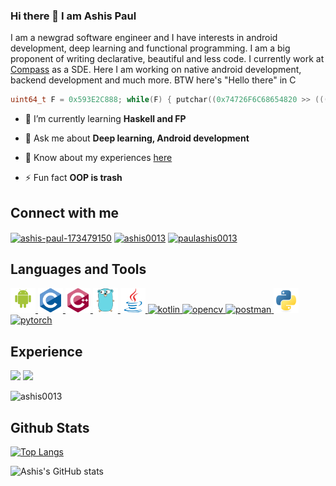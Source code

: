 ### Hi there 👋 I am Ashis Paul

I am a newgrad software engineer and I have interests in android development, deep learning and functional programming. I am a big proponent of writing declarative, beautiful and less code. I currently work at <a href="https://www.compass.com/">Compass</a> as a SDE. Here I am working on native android development, backend development and much more. BTW here's "Hello there" in C

```c
uint64_t F = 0x593E2C888; while(F) { putchar((0x74726F6C68654820 >> (((F >>= 3) & 7) << 3)) & 0xFF); }
```

- 🌱 I’m currently learning **Haskell and FP**

- 💬 Ask me about **Deep learning, Android development**

- 📄 Know about my experiences [here](https://github.com/ashis0013/ashis0013/files/8581222/CV.2.pdf)

- ⚡ Fun fact **OOP is trash**

## Connect with me
<p align="left">
<a href="https://linkedin.com/in/ashis-paul-173479150" target="blank"><img align="center" src="https://raw.githubusercontent.com/rahuldkjain/github-profile-readme-generator/master/src/images/icons/Social/linked-in-alt.svg" alt="ashis-paul-173479150" height="30" width="40" /></a>
<a href="https://instagram.com/ashis0013" target="blank"><img align="center" src="https://raw.githubusercontent.com/rahuldkjain/github-profile-readme-generator/master/src/images/icons/Social/instagram.svg" alt="ashis0013" height="30" width="40" /></a>
<a href="https://www.leetcode.com/paulashis0013" target="blank"><img align="center" src="https://raw.githubusercontent.com/rahuldkjain/github-profile-readme-generator/master/src/images/icons/Social/leet-code.svg" alt="paulashis0013" height="30" width="40" /></a>
</p>

## Languages and Tools
<p align="left"> <a href="https://developer.android.com" target="_blank" rel="noreferrer"> <img src="https://raw.githubusercontent.com/devicons/devicon/master/icons/android/android-original-wordmark.svg" alt="android" width="40" height="40"/> </a> <a href="https://www.cprogramming.com/" target="_blank" rel="noreferrer"> <img src="https://raw.githubusercontent.com/devicons/devicon/master/icons/c/c-original.svg" alt="c" width="40" height="40"/> </a> <a href="https://www.w3schools.com/cpp/" target="_blank" rel="noreferrer"> <img src="https://raw.githubusercontent.com/devicons/devicon/master/icons/cplusplus/cplusplus-original.svg" alt="cplusplus" width="40" height="40"/> </a> <a href="https://golang.org" target="_blank" rel="noreferrer"> <img src="https://raw.githubusercontent.com/devicons/devicon/master/icons/go/go-original.svg" alt="go" width="40" height="40"/> </a> <a href="https://www.java.com" target="_blank" rel="noreferrer"> <img src="https://raw.githubusercontent.com/devicons/devicon/master/icons/java/java-original.svg" alt="java" width="40" height="40"/> </a> <a href="https://kotlinlang.org" target="_blank" rel="noreferrer"> <img src="https://www.vectorlogo.zone/logos/kotlinlang/kotlinlang-icon.svg" alt="kotlin" width="40" height="40"/> </a> <a href="https://opencv.org/" target="_blank" rel="noreferrer"> <img src="https://www.vectorlogo.zone/logos/opencv/opencv-icon.svg" alt="opencv" width="40" height="40"/> </a> <a href="https://postman.com" target="_blank" rel="noreferrer"> <img src="https://www.vectorlogo.zone/logos/getpostman/getpostman-icon.svg" alt="postman" width="40" height="40"/> </a> <a href="https://www.python.org" target="_blank" rel="noreferrer"> <img src="https://raw.githubusercontent.com/devicons/devicon/master/icons/python/python-original.svg" alt="python" width="40" height="40"/> </a> <a href="https://pytorch.org/" target="_blank" rel="noreferrer"> <img src="https://www.vectorlogo.zone/logos/pytorch/pytorch-icon.svg" alt="pytorch" width="40" height="40"/> </a> </p>

## Experience

<img src="https://user-images.githubusercontent.com/31564734/121517649-40792980-ca0d-11eb-94f0-41d0187266b2.gif" width="200px"></img>
<img src="https://user-images.githubusercontent.com/31564734/121518587-458aa880-ca0e-11eb-9622-ed1866d52c18.gif" width="200px"></img>

<p align="left"> <img src="https://komarev.com/ghpvc/?username=ashis0013&label=Profile%20views&color=0e75b6&style=flat" alt="ashis0013" /> </p>

## Github Stats
[![Top Langs](https://github-readme-stats.vercel.app/api/top-langs/?username=ashis0013&theme=tokyonight&layout=compact)](https://github.com/ashis0013/github-readme-stats)

![Ashis's GitHub stats](https://github-readme-stats.vercel.app/api?username=ashis0013&show_icons=true&count_private=true&hide_rank=true&theme=tokyonight)



